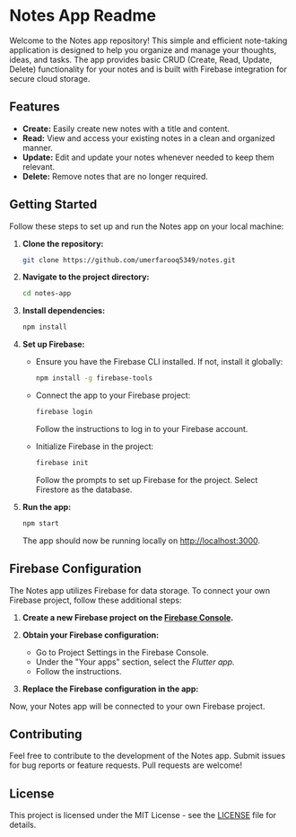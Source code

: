 # Notes App Readme

Welcome to the Notes app repository! This simple and efficient note-taking application is designed to help you organize and manage your thoughts, ideas, and tasks. The app provides basic CRUD (Create, Read, Update, Delete) functionality for your notes and is built with Firebase integration for secure cloud storage.

## Features

- **Create:** Easily create new notes with a title and content.
- **Read:** View and access your existing notes in a clean and organized manner.
- **Update:** Edit and update your notes whenever needed to keep them relevant.
- **Delete:** Remove notes that are no longer required.

## Getting Started

Follow these steps to set up and run the Notes app on your local machine:

1. **Clone the repository:**

   ```bash
   git clone https://github.com/umerfarooq5349/notes.git
   ```

2. **Navigate to the project directory:**

   ```bash
   cd notes-app
   ```

3. **Install dependencies:**

   ```bash
   npm install
   ```

4. **Set up Firebase:**

   - Ensure you have the Firebase CLI installed. If not, install it globally:

     ```bash
     npm install -g firebase-tools
     ```

   - Connect the app to your Firebase project:

     ```bash
     firebase login
     ```

     Follow the instructions to log in to your Firebase account.

   - Initialize Firebase in the project:

     ```bash
     firebase init
     ```

     Follow the prompts to set up Firebase for the project. Select Firestore as the database.

5. **Run the app:**

   ```bash
   npm start
   ```

   The app should now be running locally on [http://localhost:3000](http://localhost:3000).

## Firebase Configuration

The Notes app utilizes Firebase for data storage. To connect your own Firebase project, follow these additional steps:

1. **Create a new Firebase project on the [Firebase Console](https://console.firebase.google.com/).**

2. **Obtain your Firebase configuration:**

   - Go to Project Settings in the Firebase Console.
   - Under the "Your apps" section, select the *Flutter app.*
   - Follow the instructions.

3. **Replace the Firebase configuration in the app:**


Now, your Notes app will be connected to your own Firebase project.

## Contributing

Feel free to contribute to the development of the Notes app. Submit issues for bug reports or feature requests. Pull requests are welcome!

## License

This project is licensed under the MIT License - see the [LICENSE](LICENSE) file for details.
